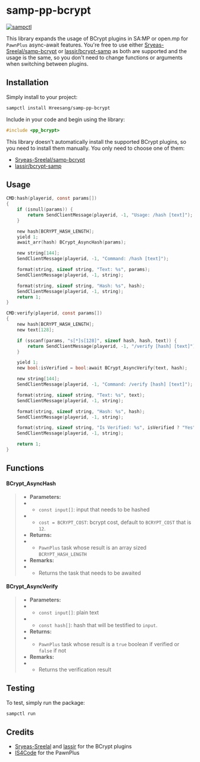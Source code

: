 # samp-pp-bcrypt

[![sampctl](https://img.shields.io/badge/sampctl-samp--pp--bcrypt-2f2f2f.svg?style=for-the-badge)](https://github.com/Hreesang/samp-pp-bcrypt)

This library expands the usage of BCrypt plugins in SA:MP or open.mp for `PawnPlus` async-await features. You're free to use either [Sryeas-Sreelal/samp-bcrypt](https://github.com/Sreyas-Sreelal/samp-bcrypt) or [lassir/bcrypt-samp](https://github.com/lassir/bcrypt-samp) as both are supported and the usage is the same, so you don't need to change functions or arguments when switching between plugins.

## Installation

Simply install to your project:

```bash
sampctl install Hreesang/samp-pp-bcrypt
```

Include in your code and begin using the library:

```c
#include <pp_bcrypt>
```

This library doesn't automatically install the supported BCrypt plugins, so you need to install them manually. You only need to choose one of them:

- [Sryeas-Sreelal/samp-bcrypt](https://github.com/Sreyas-Sreelal/samp-bcrypt)
- [lassir/bcrypt-samp](https://github.com/lassir/bcrypt-samp)

## Usage

```c
CMD:hash(playerid, const params[])
{
    if (isnull(params)) {
        return SendClientMessage(playerid, -1, "Usage: /hash [text]");
    }

    new hash[BCRYPT_HASH_LENGTH];
    yield 1;
    await_arr(hash) BCrypt_AsyncHash(params);

    new string[144];
    SendClientMessage(playerid, -1, "Command: /hash [text]");

    format(string, sizeof string, "Text: %s", params);
    SendClientMessage(playerid, -1, string);

    format(string, sizeof string, "Hash: %s", hash);
    SendClientMessage(playerid, -1, string);
    return 1;
}

CMD:verify(playerid, const params[])
{
    new hash[BCRYPT_HASH_LENGTH];
    new text[128];

    if (sscanf(params, "s[*]s[128]", sizeof hash, hash, text)) {
        return SendClientMessage(playerid, -1, "/verify [hash] [text]");
    }

    yield 1;
    new bool:isVerified = bool:await BCrypt_AsyncVerify(text, hash);

    new string[144];
    SendClientMessage(playerid, -1, "Command: /verify [hash] [text]");

    format(string, sizeof string, "Text: %s", text);
    SendClientMessage(playerid, -1, string);

    format(string, sizeof string, "Hash: %s", hash);
    SendClientMessage(playerid, -1, string);

    format(string, sizeof string, "Is Verified: %s", isVerified ? "Yes" : "No");
    SendClientMessage(playerid, -1, string);

    return 1;
}
```

## Functions

#### BCrypt_AsyncHash

> - **Parameters:**
> - - `const input[]`: input that needs to be hashed
> - - `cost = BCRYPT_COST`: bcrypt cost, default to `BCRYPT_COST` that is `12`.
> - **Returns:**
> - - `PawnPlus` task whose result is an array sized `BCRYPT_HASH_LENGTH`
> - **Remarks:**
> - - Returns the task that needs to be awaited

#### BCrypt_AsyncVerify

> - **Parameters:**
> - - `const input[]`: plain text
> - - `const hash[]`: hash that will be testified to `input`.
> - **Returns:**
> - - `PawnPlus` task whose result is a `true` boolean if verified or `false` if not
> - **Remarks:**
> - - Returns the verification result

## Testing

<!--
Depending on whether your package is tested via in-game "demo tests" or
y_testing unit-tests, you should indicate to readers what to expect below here.
-->

To test, simply run the package:

```bash
sampctl run
```

## Credits

- [Sryeas-Sreelal](https://github.com/Sreyas-Sreelal) and [lassir](https://github.com/lassir) for the BCrypt plugins
- [IS4Code](https://github.com/IS4Code) for the PawnPlus
